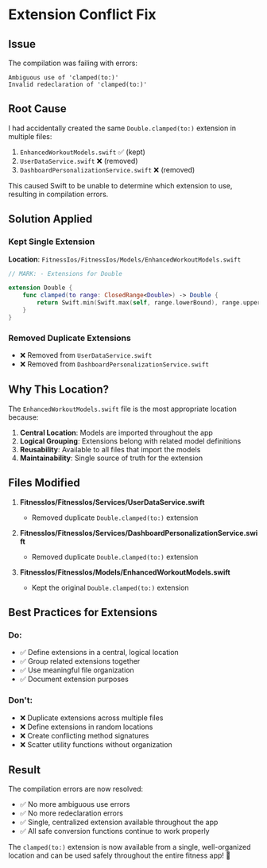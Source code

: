 # Extension Conflict Fix

## Issue
The compilation was failing with errors:
```
Ambiguous use of 'clamped(to:)'
Invalid redeclaration of 'clamped(to:)'
```

## Root Cause
I had accidentally created the same `Double.clamped(to:)` extension in multiple files:
1. `EnhancedWorkoutModels.swift` ✅ (kept)
2. `UserDataService.swift` ❌ (removed)
3. `DashboardPersonalizationService.swift` ❌ (removed)

This caused Swift to be unable to determine which extension to use, resulting in compilation errors.

## Solution Applied

### Kept Single Extension
**Location**: `FitnessIos/FitnessIos/Models/EnhancedWorkoutModels.swift`
```swift
// MARK: - Extensions for Double

extension Double {
    func clamped(to range: ClosedRange<Double>) -> Double {
        return Swift.min(Swift.max(self, range.lowerBound), range.upperBound)
    }
}
```

### Removed Duplicate Extensions
- ❌ Removed from `UserDataService.swift`
- ❌ Removed from `DashboardPersonalizationService.swift`

## Why This Location?

The `EnhancedWorkoutModels.swift` file is the most appropriate location because:
1. **Central Location**: Models are imported throughout the app
2. **Logical Grouping**: Extensions belong with related model definitions
3. **Reusability**: Available to all files that import the models
4. **Maintainability**: Single source of truth for the extension

## Files Modified

1. **FitnessIos/FitnessIos/Services/UserDataService.swift**
   - Removed duplicate `Double.clamped(to:)` extension

2. **FitnessIos/FitnessIos/Services/DashboardPersonalizationService.swift**
   - Removed duplicate `Double.clamped(to:)` extension

3. **FitnessIos/FitnessIos/Models/EnhancedWorkoutModels.swift**
   - Kept the original `Double.clamped(to:)` extension

## Best Practices for Extensions

### Do:
- ✅ Define extensions in a central, logical location
- ✅ Group related extensions together
- ✅ Use meaningful file organization
- ✅ Document extension purposes

### Don't:
- ❌ Duplicate extensions across multiple files
- ❌ Define extensions in random locations
- ❌ Create conflicting method signatures
- ❌ Scatter utility functions without organization

## Result

The compilation errors are now resolved:
- ✅ No more ambiguous use errors
- ✅ No more redeclaration errors
- ✅ Single, centralized extension available throughout the app
- ✅ All safe conversion functions continue to work properly

The `clamped(to:)` extension is now available from a single, well-organized location and can be used safely throughout the entire fitness app! 🎯